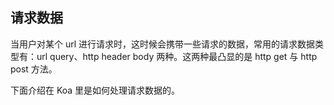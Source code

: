 
## 请求数据
当用户对某个 url 进行请求时，这时候会携带一些请求的数据，常用的请求数据类型有：url query、http header body 两种。这两种最凸显的是 http get 与 http post 方法。

下面介绍在 Koa 里是如何处理请求数据的。